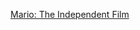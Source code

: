 ---
layout: post
wordpress_id: 1056
wordpress_url: http://noesbueno.com/archives/1056
date: '2011-03-18 14:59:32 -0500'
date_gmt: '2011-03-18 19:59:32 -0500'
body: |
  <p><a href="http://www.thehighdefinite.com/2011/03/mario-the-independent-film/">Mario: The Independent Film</a></p>
---